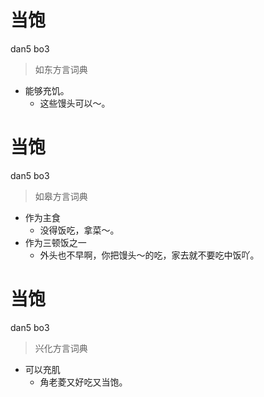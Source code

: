 # 当饱
dan5 bo3
> 如东方言词典
- 能够充饥。
  - 这些馒头可以～。

# 当饱
dan5 bo3
> 如皋方言词典
- 作为主食
  - 没得饭吃，拿菜～。
- 作为三顿饭之一
  - 外头也不早啊，你把馒头～的吃，家去就不要吃中饭吖。

# 当饱
dan5 bo3
> 兴化方言词典
- 可以充肌
  - 角老菱又好吃又当饱。
